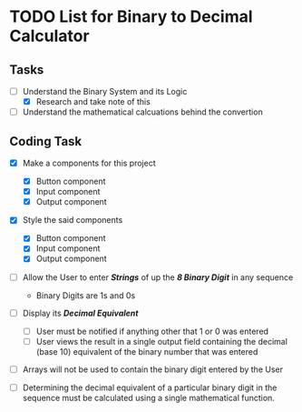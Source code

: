 # TODO List for Binary to Decimal Calculator

## Tasks

- [ ] Understand the Binary System and its Logic
  - [x] Research and take note of this
- [ ] Understand the mathematical calcuations behind the convertion

## Coding Task

- [x] Make a components for this project
    * [x] Button component
    * [x] Input component
    * [x] Output component
- [x] Style the said components
    * [x] Button component
    * [x] Input component
    * [x] Output component

- [ ] Allow the User to enter **_Strings_** of up the **_8 Binary Digit_** in
      any sequence

  - Binary Digits are 1s and 0s

- [ ] Display its **_Decimal Equivalent_**

  - [ ] User must be notified if anything other that 1 or 0 was entered
  - [ ] User views the result in a single output field containing the
        decimal (base 10) equivalent of the binary number that was entered

- [ ] Arrays will not be used to contain the binary digit entered by the User

- [ ] Determining the decimal equivalent of a particular binary digit in the
      sequence must be calculated using a single mathematical function.
